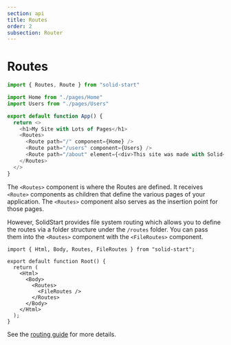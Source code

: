 ```yaml
---
section: api
title: Routes
order: 2
subsection: Router
---
```


# Routes

```js
import { Routes, Route } from "solid-start"

import Home from "./pages/Home"
import Users from "./pages/Users"

export default function App() {
  return <>
    <h1>My Site with Lots of Pages</h1>
    <Routes>
      <Route path="/" component={Home} />
      <Route path="/users" component={Users} />
      <Route path="/about" element={<div>This site was made with Solid</div>} />
    </Routes>
  </>
}
```

The `<Routes>` component is where the Routes are defined. It receives `<Route>` components as children that define the various pages of your application. The `<Routes>` component also serves as the insertion point for those pages.

However, SolidStart provides file system routing which allows you to define the routes via a folder structure under the `/routes` folder. You can pass them into the `<Routes>` component with the `<FileRoutes>` component.

```tsx {6-8}
import { Html, Body, Routes, FileRoutes } from "solid-start";

export default function Root() {
  return (
    <Html>
      <Body>
        <Routes>
          <FileRoutes />
        </Routes>
      </Body>
    </Html>
  );
}
```

See the [routing guide](/core-concepts/routing) for more details.


